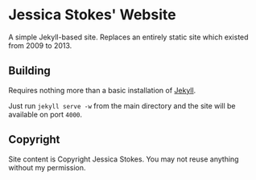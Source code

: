 # Jessica Stokes' Website

A simple Jekyll-based site. Replaces an entirely static site which existed from 2009 to 2013.

## Building

Requires nothing more than a basic installation of [Jekyll](http://jekyllrb.com).

Just run `jekyll serve -w` from the main directory and the site will be available on port `4000`.

## Copyright

Site content is Copyright Jessica Stokes. You may not reuse anything without my permission.
